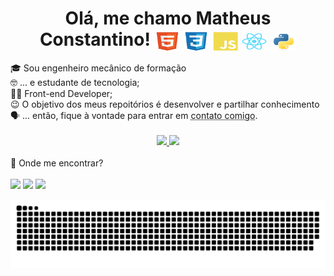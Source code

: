 <div align="center">
  <h1> Olá, me chamo Matheus Constantino!
   <img align="center" alt="HTML" height="30" width="40" src="https://raw.githubusercontent.com/devicons/devicon/master/icons/html5/html5-original.svg">
   <img align="center" alt="CSS" height="30" width="40" src="https://raw.githubusercontent.com/devicons/devicon/master/icons/css3/css3-original.svg">
   <img align="center" alt="Js" height="30" width="40" src="https://raw.githubusercontent.com/devicons/devicon/master/icons/javascript/javascript-plain.svg">
   <img align="center" alt="React" height="30" width="40" src="https://raw.githubusercontent.com/devicons/devicon/master/icons/react/react-original.svg">
   <img align="center" alt="Python" height="30" width="40" src="https://raw.githubusercontent.com/devicons/devicon/master/icons/python/python-original.svg">
  </h1>
</div>
 
<div>
  <spam>
    🎓 Sou engenheiro mecânico de formação
  </spam><br>
  <spam>
    🤓 ... e estudante de tecnologia;
  </spam><br>
  <spam>
    🧑‍💻 Front-end Developer;
  </spam><br>
  <spam>
    😉 O objetivo dos meus repoitórios é desenvolver e partilhar conhecimento
  </spam><br>
  <spam>
    🗣️ ... então, fique à vontade para entrar em <abbr title="dev.constantino@gmail.com">contato comigo</abbr>.
  </spam>
</div>
<br>

<div align="center">
  <a href="https://devconstantino.github.io/">
  <img height="145em" src="https://github-readme-stats.vercel.app/api?username=DevConstantino&show_icons=true&theme=dark&include_all_commits=true&count_private=true"/>
  <img height="145em" src="https://github-readme-stats.vercel.app/api/top-langs/?username=DevConstantino&layout=compact&langs_count=4&theme=dark"/>
  </a>
</div>
<br>

<div>
  <spam>
   🤔 Onde me encontrar?
  </spam>
</div><br>
  
<div> 
 	<a href="https://twitter.com/DevConstantino"><img src="https://img.shields.io/badge/Twitter-1DA1F2?style=for-the-badge&logo=twitter&logoColor=white"></a>
  <a href ="mailto:dev.constantino@gmail.com"><img src="https://img.shields.io/badge/Gmail-D14836?style=for-the-badge&logo=gmail&logoColor=white"></a>
  <a href = "https://devconstantino.github.io/"><img src="https://img.shields.io/badge/GitHub-100000?style=for-the-badge&logo=github&logoColor=white"></a>
</div>

![Snake animation](https://github.com/DevConstantino/DevConstantino/blob/output/github-contribution-grid-snake.svg)
